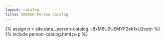 ```yaml
---
layout: catalog
title: SWERIK Person Catalog
---
```

{% assign p = site.data._person-catalog.i-8xM6U2UEMYF2ek1xU2cetn %}
{% include person-catalog.html p=p %}

